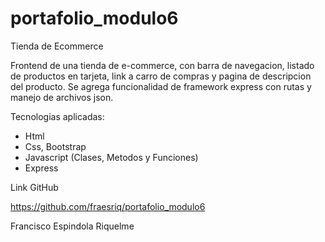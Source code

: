 # portafolio_modulo6

Tienda de Ecommerce

Frontend de una tienda de e-commerce, con barra de navegacion, listado de productos en tarjeta, link a carro de compras y pagina de descripcion del producto.
Se agrega funcionalidad de framework express con rutas y manejo de archivos json.

Tecnologias aplicadas:

- Html
- Css, Bootstrap
- Javascript (Clases, Metodos y Funciones)
- Express

Link GitHub

https://github.com/fraesriq/portafolio_modulo6

Francisco Espindola Riquelme
